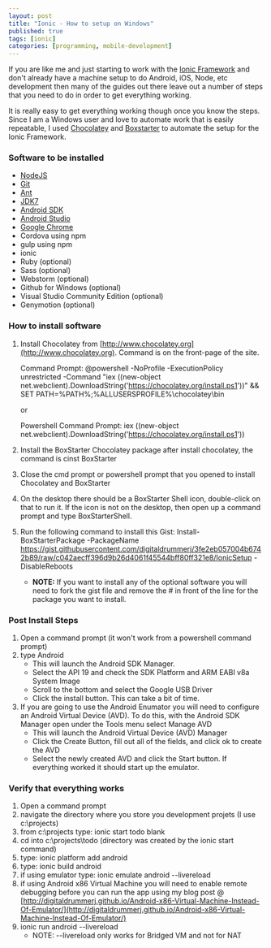 ```yaml
---
layout: post
title: "Ionic - How to setup on Windows"
published: true
tags: [ionic]
categories: [programming, mobile-development]
---
```


If you are like me and just starting to work with the [Ionic Framework](http://www.ionicframework.com) and don't already have a machine setup to do Android, iOS, Node, etc development then many of the guides out there leave out a number of steps that you need to do in order to get everything working.  

It is really easy to get everything working though once you know the steps.  Since I am a Windows user and love to automate work that is easily repeatable, I used  [Chocolatey](http://www.chocolatey.org) and [Boxstarter](http://www.boxstarter.org) to automate the setup for the Ionic Framework.

### Software to be installed

- [NodeJS](https://chocolatey.org/packages/nodejs.install)
- [Git](https://chocolatey.org/packages/git)
- [Ant](https://chocolatey.org/packages/ant)
- [JDK7](https://chocolatey.org/packages/jdk7)
- [Android SDK](https://chocolatey.org/packages/android-sdk)
- [Android Studio](https://chocolatey.org/packages/AndroidStudio)
- [Google Chrome](https://chocolatey.org/packages/GoogleChrome)
- Cordova using npm
- gulp using npm
- ionic 
- Ruby (optional)
- Sass (optional)
- Webstorm (optional)
- Github for Windows (optional)
- Visual Studio Community Edition (optional)
- Genymotion (optional)


### How to install software


1. Install Chocolatey from [http://www.chocolatey.org](http://www.chocolatey.org).  Command is on the front-page of the site.


	Command Prompt: @powershell -NoProfile -ExecutionPolicy unrestricted -Command "iex ((new-object net.webclient).DownloadString('https://chocolatey.org/install.ps1'))" && SET PATH=%PATH%;%ALLUSERSPROFILE%\chocolatey\bin
         
     or 
         
	Powershell Command Prompt: iex ((new-object net.webclient).DownloadString('https://chocolatey.org/install.ps1'))
	
    
2. Install the BoxStarter Chocolatey package after install chocolatey, the command is cinst BoxStarter
3. Close the cmd prompt or powershell prompt that you opened to install Chocolatey and BoxStarter
4. On the desktop there should be a BoxStarter Shell icon, double-click on that to run it.  If the icon is not on the desktop, then open up a command prompt and type BoxStarterShell.
5. Run the following command to install this Gist:  Install-BoxStarterPackage -PackageName  https://gist.githubusercontent.com/digitaldrummerj/3fe2eb057004b6742b89/raw/c042aecff396d9b26d4061f45544bff80ff321e8/IonicSetup  -DisableReboots
	- **NOTE:** If you want to install any of the optional software you will need to fork the gist file and remove the # in front of the line for the package you want to install.
    
### Post Install Steps

1. Open a command prompt (it won't work from a powershell command prompt)
2. type Android
	- This will launch the Android SDK Manager.  
    - Select the API 19 and check the SDK Platform and ARM EABI v8a System Image 
    - Scroll to the bottom and select the Google USB Driver
    - Click the install button.  This can take a bit of time.
3. If you are going to use the Android Enumator you will need to configure an Android Virtual Device (AVD).  To do this, with the Android SDK Manager open under the Tools menu select Manage AVD
	- This will launch the Android Virtual Device (AVD) Manager
    - Click the Create Button, fill out all of the fields, and click ok to create the AVD
    - Select the newly created AVD and click the Start button.  If everything worked it should start up the emulator.
             

### Verify that everything works

1. Open a command prompt
2. navigate the directory where you store you development projets (I use c:\projects)
3. from c:\projects type: ionic start todo blank
4. cd into c:\projects\todo  (directory was created by the ionic start command)
5. type: ionic platform add android
6. type: ionic build android
7. if using emulator type: ionic emulate android --livereload
8. if using Android x86 Virtual Machine you will need to enable remote debugging before you can run the app using my blog post @ [http://digitaldrummerj.github.io/Android-x86-Virtual-Machine-Instead-Of-Emulator/](http://digitaldrummerj.github.io/Android-x86-Virtual-Machine-Instead-Of-Emulator/)
9. ionic run android --livereload
	- NOTE: --livereload only works for Bridged VM and not for NAT
